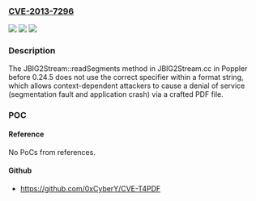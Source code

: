 ### [CVE-2013-7296](https://cve.mitre.org/cgi-bin/cvename.cgi?name=CVE-2013-7296)
![](https://img.shields.io/static/v1?label=Product&message=n%2Fa&color=blue)
![](https://img.shields.io/static/v1?label=Version&message=n%2Fa&color=blue)
![](https://img.shields.io/static/v1?label=Vulnerability&message=n%2Fa&color=brighgreen)

### Description

The JBIG2Stream::readSegments method in JBIG2Stream.cc in Poppler before 0.24.5 does not use the correct specifier within a format string, which allows context-dependent attackers to cause a denial of service (segmentation fault and application crash) via a crafted PDF file.

### POC

#### Reference
No PoCs from references.

#### Github
- https://github.com/0xCyberY/CVE-T4PDF

